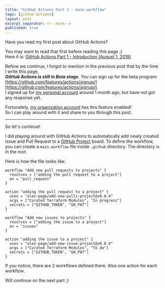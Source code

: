 ```yaml
---
title: "GitHub Actions Part 2 - main.workflow"
tags: [github-actions]
layout: post
excerpt_separator: <!--more-->
published: true
---
```


Have you read my first post about GitHub Actions?  
<!--more-->
You may want to read that first before reading this page ;)  
Here it is: [GitHub Actions Part 1 - Introduction (August 1, 2019)](https://rafikurnia.com/2019/08/01/github-actions.html)

Before we continue, I forgot to mention in the previous post that by the time I write this page,  
***GitHub Actions is still in Beta stage***.
You can sign up for the beta program: [https://github.com/features/actions/signup/](https://github.com/features/actions/signup/).  
I signed up for [my personal account](http://github.com/rafikurnia) around 1 month ago, but have not got any response yet.

Fortunately, [my organization account](http://github.com/traveloka) has this feature enabled!  
So I can play around with it and share to you through this post..

---

So let's continue!

I did playing around with GitHub Actions to automatically add newly created Issue and Pull Request to a [GitHub Project](https://github.com/features/project-management/) board.
To define the workflow, you can create a `main.workflow` file inside `.github` directory. The directory is in the root.


Here is how the file looks like:

```
workflow "Add new pull requests to projects" {
  resolves = ["adding the pull request to a project"]
  on = "pull_request"
}

action "adding the pull request to a project" {
  uses = "alex-page/add-new-pulls-project@v0.0.4"
  args = ["Curated Terraform Modules", "In progress"]
  secrets = ["GITHUB_TOKEN", "GH_PAT"]
}

workflow "Add new issues to projects" {
  resolves = ["adding the issue to a project"]
  on = "issues"
}

action "adding the issue to a project" {
  uses = "alex-page/add-new-issue-project@v0.0.4"
  args = ["Curated Terraform Modules", "To do"]
  secrets = ["GITHUB_TOKEN", "GH_PAT"]
}
```

If you notice, there are 2 workflows defined there. Also one action for each workflow.

Will continue on the next part ;)
